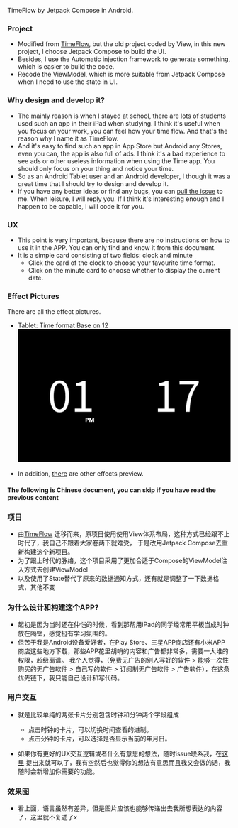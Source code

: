 TimeFlow by Jetpack Compose in Android.

### Project

- Modified from [TimeFlow](https://github.com/DIPENG-XU/TimeFlow), but the old project coded by
  View, in this new project, I choose Jetpack Compose to build the UI.
- Besides, I use the Automatic injection framework to generate something, which is easier to build
  the code.
- Recode the ViewModel, which is more suitable from Jetpack Compose when I need to use the state in
  UI.

### Why design and develop it?

- The mainly reason is when I stayed at school, there are lots of students used such an app in their
  iPad when studying. I think it's useful when you focus on your work, you can feel how your time
  flow. And that's the reason why I name it as TimeFlow.
- And it's easy to find such an app in App Store but Android any Stores, even you can, the app is
  also full of ads.
  I think it's a bad experience to see ads or other useless information when using the Time app.
  You should only focus on your thing and notice your time.
- So as an Android Tablet user and an Android developer, I though it was a great time that I should
  try to design and develop it.
- If you have any better ideas or find any bugs, you
  can [pull the issue](https://github.com/DIPENG-XU/TimeFlow-By-Compose/issues/new) to me. When
  leisure, I will reply you. If I think it's interesting enough and I happen to be capable, I will
  code it for you.

### UX

- This point is very important, because there are no instructions on how to use it in the APP.
  You can only find and know it from this document.
- It is a simple card consisting of two fields: clock and minute
    - Click the card of the clock to choose your favourite time format.
    - Click on the minute card to choose whether to display the current date.

### Effect Pictures

There are all the effect pictures.

- Tablet: Time format Base on 12
  ![IMAGE1](show_img/img1.png)

- In addition, [there](show_img) are other effects preview.

#### The following is Chinese document, you can skip if you have read the previous content

### 项目

- 由[TimeFlow](https://github.com/DIPENG-XU/TimeFlow)
  迁移而来，原项目使用使用View体系布局，这种方式已经跟不上时代了，我自己不跟着大家卷两下就难受，
  于是改用Jetpack Compose去重新构建这个新项目。
- 为了跟上时代的脉络，这个项目采用了更加合适于Compose的ViewModel注入方式去创建ViewModel
- 以及使用了State替代了原来的数据通知方式，还有就是调整了一下数据格式，其他不变

### 为什么设计和构建这个APP?

- 起初是因为当时还在仲恺的时候，看到那帮用iPad的同学经常用平板当成时钟放在隔壁，感觉挺有学习氛围的。
- 但苦于我是Android设备爱好者，在Play Store、三星APP商店还有小米APP商店这些地方下载，那些APP花里胡哨的内容和广告都非常多，需要一大堆的权限，超级离谱。
  我个人觉得，（免费无广告的别人写好的软件 > 能够一次性购买的无广告软件 > 自己写的软件 >
  订阅制无广告软件 > 广告软件），在这条优先链下，我只能自己设计和写代码。

### 用户交互

- 就是比较单纯的两张卡片分别包含时钟和分钟两个字段组成
    - 点击时钟的卡片，可以切换时间查看的进制。
    - 点击分钟的卡片，可以选择是否显示当前的年月日。

- 如果你有更好的UX交互逻辑或者什么有意思的想法，随时issue联系我，在[这里](https://github.com/DIPENG-XU/TimeFlow-By-Compose/issues/new)
  提出来就可以了，我有空然后也觉得你的想法有意思而且我又会做的话，我随时会新增加你需要的功能。

### 效果图

- 看上面，语言虽然有差异，但是图片应该也能够传递出去我所想表达的内容了，这里就不复述了x